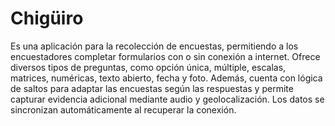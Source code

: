 # Chigüiro 
Es una aplicación para la recolección de encuestas, permitiendo a los encuestadores completar formularios con o sin conexión a internet. Ofrece diversos tipos de preguntas, como opción única, múltiple, escalas, matrices, numéricas, texto abierto, fecha y foto. Además, cuenta con lógica de saltos para adaptar las encuestas según las respuestas y permite capturar evidencia adicional mediante audio y geolocalización. Los datos se sincronizan automáticamente al recuperar la conexión.
